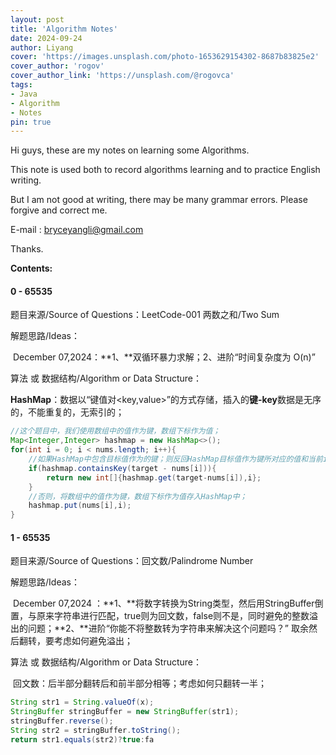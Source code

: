 ```yaml
---
layout: post
title: 'Algorithm Notes'
date: 2024-09-24
author: Liyang
cover: 'https://images.unsplash.com/photo-1653629154302-8687b83825e2'
cover_author: 'rogov'
cover_author_link: 'https://unsplash.com/@rogovca'
tags: 
- Java 
- Algorithm
- Notes 
pin: true
---
```


Hi guys, these are my notes on learning some Algorithms.

This note is used  both to record algorithms learning and to practice English writing.

But I am not good at writing, there may be many grammar errors. Please forgive and correct me.

E-mail : bryceyangli@gmail.com

Thanks.



**Contents:**



#### 0 - 65535

题目来源/Source of Questions：LeetCode-001 两数之和/Two Sum

解题思路/Ideas：

​	December 07,2024：**1、**双循环暴力求解；2、进阶“时间复杂度为 O(n)”

算法 或 数据结构/Algorithm or Data Structure：

​	**HashMap**：数据以“键值对<key,value>”的方式存储，插入的**键-key**数据是无序的，不能重复的，无索引的；

```java
//这个题目中，我们使用数组中的值作为键，数组下标作为值；
Map<Integer,Integer> hashmap = new HashMap<>();
for(int i = 0; i < nums.length; i++){
    //如果HashMap中包含目标值作为的键；则反回HashMap目标值作为键所对应的值和当前i作为结果
	if(hashmap.containsKey(target - nums[i])){
		return new int[]{hashmap.get(target-nums[i]),i};
    }
    //否则，将数组中的值作为键，数组下标作为值存入HashMap中；
    hashmap.put(nums[i],i);
}
```

#### 1 - 65535

题目来源/Source of Questions：回文数/Palindrome Number

解题思路/Ideas：

​	December 07,2024 ：**1、**将数字转换为String类型，然后用StringBuffer倒置，与原来字符串进行匹配，true则为回文数，false则不是，同时避免的整数溢出的问题；**2、**进阶“你能不将整数转为字符串来解决这个问题吗？” 取余然后翻转，要考虑如何避免溢出；

算法 或 数据结构/Algorithm or Data Structure：

​	回文数：后半部分翻转后和前半部分相等；考虑如何只翻转一半；

```java
String str1 = String.valueOf(x);
StringBuffer stringBuffer = new StringBuffer(str1);
stringBuffer.reverse();
String str2 = stringBuffer.toString();
return str1.equals(str2)?true:fa
```



​	

​	

